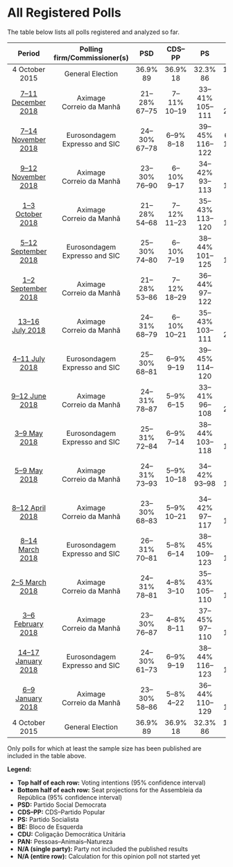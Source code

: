 # All Registered Polls

The table below lists all polls registered and analyzed so far.

| Period     | Polling firm/Commissioner(s) | PSD | CDS–PP | PS | BE | CDU | PAN |
|:----------:|:----------------------------:|:--:|:--:|:--:|:--:|:--:|:--:|
| 4 October 2015 | General Election | 36.9% <br> 89 | 36.9% <br> 18 | 32.3% <br> 86 | 10.2% <br> 19 | 8.2% <br> 17 | 1.4% <br> 1 |
| [7–11 December 2018](2018-12-11-Aximage.html) | Aximage <br> Correio da Manhã | 21–28% <br> 67–75 | 7–11% <br> 10–19 | 33–41% <br> 105–111 | 8–13% <br> 25–30 | 5–9% <br> 5–13 | N/A <br> N/A |
| [7–14 November 2018](2018-11-14-Eurosondagem.html) | Eurosondagem <br> Expresso and SIC | 24–30% <br> 67–78 | 6–9% <br> 8–18 | 39–45% <br> 116–122 | 6–9% <br> 10–21 | 6–9% <br> 9–16 | 1–3% <br> 1–2 |
| [9–12 November 2018](2018-11-12-Aximage.html) | Aximage <br> Correio da Manhã | 23–30% <br> 76–90 | 6–10% <br> 9–17 | 34–42% <br> 93–113 | 7–12% <br> 14–21 | 4–8% <br> 9–14 | N/A <br> N/A |
| [1–3 October 2018](2018-10-03-Aximage.html) | Aximage <br> Correio da Manhã | 21–28% <br> 54–68 | 7–12% <br> 11–23 | 35–43% <br> 113–120 | 7–12% <br> 16–24 | 6–10% <br> 13–18 | N/A <br> N/A |
| [5–12 September 2018](2018-09-12-Eurosondagem.html) | Eurosondagem <br> Expresso and SIC | 25–30% <br> 74–80 | 6–10% <br> 7–19 | 38–44% <br> 101–125 | 7–10% <br> 10–20 | 6–9% <br> 8–17 | 1–2% <br> 0–1 |
| [1–2 September 2018](2018-09-02-Aximage.html) | Aximage <br> Correio da Manhã | 21–28% <br> 53–86 | 7–12% <br> 18–29 | 36–44% <br> 97–122 | 6–10% <br> 9–20 | 5–9% <br> 9–21 | N/A <br> N/A |
| [13–16 July 2018](2018-07-16-Aximage.html) | Aximage <br> Correio da Manhã | 24–31% <br> 68–79 | 6–10% <br> 10–21 | 35–43% <br> 103–111 | 7–12% <br> 22–27 | 5–9% <br> 7–17 | N/A <br> N/A |
| [4–11 July 2018](2018-07-11-Eurosondagem.html) | Eurosondagem <br> Expresso and SIC | 25–30% <br> 68–81 | 6–9% <br> 9–19 | 39–45% <br> 114–120 | 6–10% <br> 8–18 | 6–9% <br> 6–17 | 1–2% <br> 0–1 |
| [9–12 June 2018](2018-06-12-Aximage.html) | Aximage <br> Correio da Manhã | 24–31% <br> 78–87 | 5–9% <br> 6–15 | 33–41% <br> 96–108 | 8–13% <br> 20–29 | 5–9% <br> 8–20 | N/A <br> N/A |
| [3–9 May 2018](2018-05-09-Eurosondagem.html) | Eurosondagem <br> Expresso and SIC | 25–31% <br> 72–84 | 6–9% <br> 7–14 | 38–44% <br> 103–118 | 7–10% <br> 10–18 | 6–9% <br> 10–16 | 1–2% <br> 0–2 |
| [5–9 May 2018](2018-05-09-Aximage.html) | Aximage <br> Correio da Manhã | 24–31% <br> 73–93 | 5–9% <br> 10–18 | 34–42% <br> 93–98 | 8–13% <br> 17–27 | 6–10% <br> 13–20 | N/A <br> N/A |
| [8–12 April 2018](2018-04-12-Aximage.html) | Aximage <br> Correio da Manhã | 23–30% <br> 68–83 | 5–9% <br> 10–21 | 34–42% <br> 97–117 | 8–13% <br> 18–29 | 6–10% <br> 10–18 | N/A <br> N/A |
| [8–14 March 2018](2018-03-14-Eurosondagem.html) | Eurosondagem <br> Expresso and SIC | 26–31% <br> 70–81 | 5–8% <br> 6–14 | 38–45% <br> 109–123 | 6–10% <br> 11–19 | 6–9% <br> 10–18 | 1–2% <br> 0–2 |
| [2–5 March 2018](2018-03-05-Aximage.html) | Aximage <br> Correio da Manhã | 24–31% <br> 78–81 | 4–8% <br> 3–10 | 35–43% <br> 105–110 | 8–13% <br> 18–21 | 6–10% <br> 14–17 | N/A <br> N/A |
| [3–6 February 2018](2018-02-06-Aximage.html) | Aximage <br> Correio da Manhã | 23–30% <br> 76–87 | 4–8% <br> 8–11 | 37–45% <br> 97–110 | 7–11% <br> 18–24 | 6–10% <br> 9–17 | N/A <br> N/A |
| [14–17 January 2018](2018-01-17-Eurosondagem.html) | Eurosondagem <br> Expresso and SIC | 24–30% <br> 61–73 | 6–9% <br> 9–19 | 38–44% <br> 116–123 | 7–10% <br> 12–24 | 5–9% <br> 6–18 | 1–3% <br> 0–2 |
| [6–9 January 2018](2018-01-09-Aximage.html) | Aximage <br> Correio da Manhã | 23–30% <br> 58–86 | 5–8% <br> 4–22 | 36–44% <br> 110–129 | 7–12% <br> 10–27 | 5–9% <br> 5–18 | N/A <br> N/A |
| 4 October 2015 | General Election | 36.9% <br> 89 | 36.9% <br> 18 | 32.3% <br> 86 | 10.2% <br> 19 | 8.2% <br> 17 | 1.4% <br> 1 |

Only polls for which at least the sample size has been published are included in the table above.

**Legend:**
+ **Top half of each row:** Voting intentions (95% confidence interval)
+ **Bottom half of each row:** Seat projections for the Assembleia da República (95% confidence interval)
+ **PSD:** Partido Social Democrata
+ **CDS–PP:** CDS–Partido Popular
+ **PS:** Partido Socialista
+ **BE:** Bloco de Esquerda
+ **CDU:** Coligação Democrática Unitária
+ **PAN:** Pessoas–Animais–Natureza
+ **N/A (single party):** Party not included the published results
+ **N/A (entire row):** Calculation for this opinion poll not started yet

